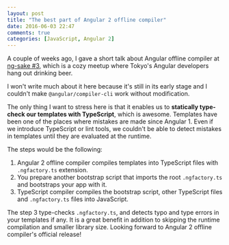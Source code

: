 ```yaml
---
layout: post
title: "The best part of Angular 2 offline compiler"
date: 2016-06-03 22:47
comments: true
categories: [JavaScript, Angular 2]
---
```


A couple of weeks ago, I gave a short talk about Angular offline compiler at [ng-sake #3](http://ng-sake.connpass.com/event/30746/), which is a cozy meetup where Tokyo's Angular developers hang out drinking beer.

<script async class="speakerdeck-embed" data-id="384a4e8ded2945fbaa5dc2054409bcb3" data-ratio="1.77777777777778" src="//speakerdeck.com/assets/embed.js"></script>

I won't write much about it here because it's still in its early stage and I couldn't make `@angular/compiler-cli` work without modification.

The only thing I want to stress here is that it enables us to **statically type-check our templates with TypeScript**, which is awesome. Templates have been one of the places where mistakes are made since Angular 1. Even if we introduce TypeScript or lint tools, we couldn't be able to detect mistakes in templates until they are evaluated at the runtime.

The steps would be the following:

1. Angular 2 offline compiler compiles templates into TypeScript files with `.ngfactory.ts` extension.
2. You prepare another bootstrap script that imports the root `.ngfactory.ts` and bootstraps your app with it.
3. TypeScript compiler compiles the bootstrap script, other TypeScript files and `.ngfactory.ts` files into JavaScript.

The step 3 type-checks `.ngfactory.ts`, and detects typo and type errors in your templates if any. It is a great benefit in addition to skipping the runtime compilation and smaller library size. Looking forward to Angular 2 offline compiler's official release!
